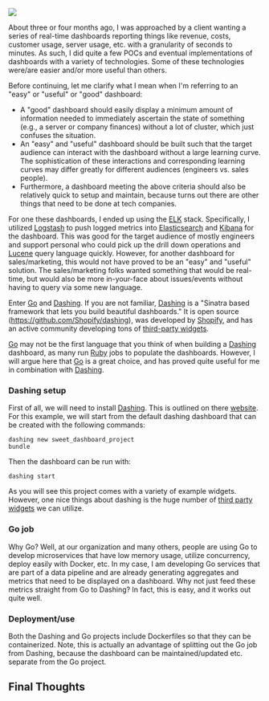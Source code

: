 ![](/content/images/2016/01/go-dashing.png)

About three or four months ago, I was approached by a client wanting a series of real-time dashboards reporting things like revenue, costs, customer usage, server usage, etc. with a granularity of seconds to minutes.  As such, I did quite a few POCs and eventual implementations of dashboards with a variety of technologies.  Some of these technologies were/are easier and/or more useful than others.

Before continuing, let me clarify what I mean when I'm referring to an "easy" or "useful" or "good" dashboard:

* A "good" dashboard should easily display a minimum amount of information needed to immediately ascertain the state of something (e.g., a server or company finances) without a lot of cluster, which just confuses the situation.
* An "easy" and "useful" dashboard should be built such that the target audience can  interact with the dashboard without a large learning curve.  The sophistication of these interactions and corresponding learning curves may differ greatly for different audiences (engineers vs. sales people).
* Furthermore, a dashboard meeting the above criteria should also be relatively quick to setup and maintain, because turns out there are other things that need to be done at tech companies.

For one these dashboards, I ended up using the [ELK](https://www.elastic.co/) stack.  Specifically, I utilized [Logstash](https://www.elastic.co/products/logstash) to push logged metrics into [Elasticsearch](https://www.elastic.co/products/elasticsearch) and [Kibana](https://www.elastic.co/products/kibana) for the dashboard.  This was good for the target audience of mostly engineers and support personal who could pick up the drill down operations and [Lucene](https://lucene.apache.org/core/2_9_4/queryparsersyntax.html) query language quickly.  However, for another dashboard for sales/marketing, this would not have proved to be an "easy" and "useful" solution.  The sales/marketing folks wanted something that would be real-time, but would also be more in-your-face about issues/events without having to query via some new language.

Enter [Go](https://golang.org/) and [Dashing](http://dashing.io/).  If you are not familiar, [Dashing](http://dashing.io/) is a "Sinatra based framework that lets you build beautiful dashboards."  It is open source (https://github.com/Shopify/dashing), was developed by [Shopify](https://www.shopify.com/), and has an active community developing tons of [third-party widgets](https://github.com/Shopify/dashing/wiki/Additional-Widgets).

[Go](https://golang.org/) may not be the first language that you think of when building a [Dashing](http://dashing.io/) dashboard, as many run [Ruby](https://www.ruby-lang.org/en/) jobs to populate the dashboards.  However, I will argue here that [Go](https://golang.org/) is a great choice, and has proved quite useful for me in combination with [Dashing](http://dashing.io/).

### Dashing setup

First of all, we will need to install [Dashing](http://dashing.io/).  This is outlined on there [website](http://dashing.io/).  For this example, we will start from the default dashing dashboard that can be created with the following commands:

    dashing new sweet_dashboard_project
    bundle

Then the dashboard can be run with:

	dashing start

As you will see this project comes with a variety of example widgets.  However, one nice things about dashing is the huge number of [third party widgets](https://github.com/Shopify/dashing/wiki/Additional-Widgets) we can utilize.

### Go job

Why Go?  Well, at our organization and many others, people are using Go to develop microservices that have low memory usage, utilize concurrency, deploy easily with Docker, etc. In my case, I am developing Go services that are part of a data pipeline and are already generating aggregates and metrics that need to be displayed on a dashboard.  Why not just feed these metrics straight from Go to Dashing?  In fact, this is easy, and it works out quite well.

### Deployment/use

Both the Dashing and Go projects include Dockerfiles so that they can be containerized.  Note, this is actually an advantage of splitting out the Go job from Dashing, because the dashboard can be maintained/updated etc. separate from the Go project.

## Final Thoughts
